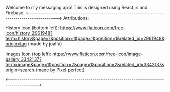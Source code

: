 Welcome to my messaging app! This is designed using React.js and Firebase.
<------------------------------------------------------------------------------------------>
Attributions:

History Icon (bottom left): https://www.flaticon.com/free-icon/history_2961948?term=history&page=1&position=1&page=1&position=1&related_id=2961948&origin=tag
(made by joalfa)

Images Icon (top left): https://www.flaticon.com/free-icon/image-gallery_3342137?term=image&page=1&position=2&page=1&position=2&related_id=3342137&origin=search
(made by Pixel perfect)

<------------------------------------------------------------------------------------------>
